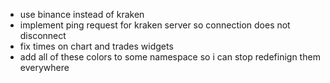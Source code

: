 - use binance instead of kraken
- implement ping request for kraken server so connection does not disconnect
- fix times on chart and trades widgets
- add all of these colors to some namespace so i can stop redefinign them everywhere
